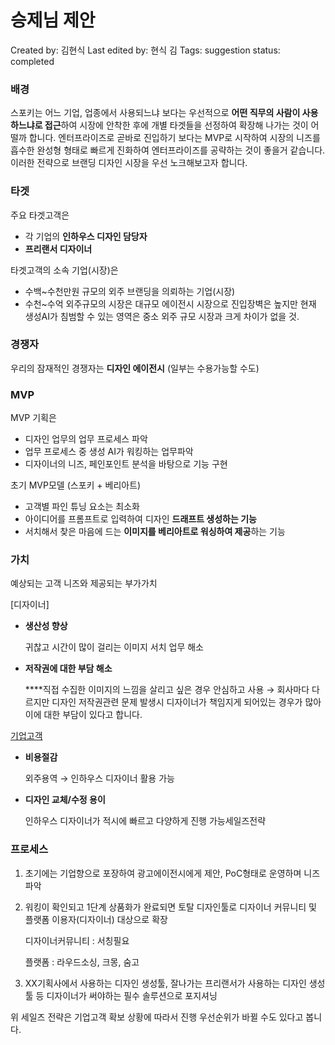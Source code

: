 # 승제님 제안

Created by: 김현식
Last edited by: 현식 김
Tags: suggestion
status: completed

### 배경

스포키는 어느 기업, 업종에서 사용되느냐 보다는 우선적으로 **어떤 직무의 사람이 사용하느냐로 접근**하여 시장에 안착한 후에 개별 타겟들을 선정하여 확장해 나가는 것이 어떨까 합니다. 엔터프라이즈로 곧바로 진입하기 보다는 MVP로 시작하여 시장의 니즈를 흡수한 완성형 형태로 빠르게 진화하여 엔터프라이즈를 공략하는 것이 좋을거 같습니다. 이러한 전략으로 브랜딩 디자인 시장을 우선 노크해보고자 합니다.

### 타겟

주요 타겟고객은

- 각 기업의 **인하우스 디자인 담당자**
- **프리랜서 디자이너**

타겟고객의 소속 기업(시장)은

- 수백~수천만원 규모의 외주 브랜딩을 의뢰하는 기업(시장)
- 수천~수억 외주규모의 시장은 대규모 에이전시 시장으로 진입장벽은 높지만 현재 생성AI가 침범할 수 있는 영역은 중소 외주 규모 시장과 크게 차이가 없을 것.

### 경쟁자

우리의 잠재적인 경쟁자는 **디자인 에이전시** (일부는 수용가능할 수도) 

### MVP

MVP 기획은

- 디자인 업무의 업무 프로세스 파악
- 업무 프로세스 중 생성 AI가 워킹하는 업무파악
- 디자이너의 니즈, 페인포인트 분석을 바탕으로 기능 구현

초기 MVP모델 (스포키 + 베리아트)

- 고객별 파인 튜닝 요소는 최소화
- 아이디어를 프롬프트로 입력하여 디자인 **드래프트 생성하는 기능**
- 서치해서 찾은 마음에 드는 **이미지를 베리아트로 워싱하여 제공**하는 기능

### 가치

예상되는 고객 니즈와 제공되는 부가가치

[디자이너]

- **생산성 향상**
    
    귀찮고 시간이 많이 걸리는 이미지 서치 업무 해소
    
- **저작권에 대한 부담 해소**
    
    ****직접 수집한 이미지의 느낌을 살리고 싶은 경우 안심하고 사용 → 회사마다 다르지만 디자인 저작권관련 문제 발생시 디자이너가 책임지게 되어있는 경우가 많아 이에 대한 부담이 있다고 합니다.
    

[기업고객](엔드유저)

- **비용절감**
    
    외주용역 → 인하우스 디자이너 활용 가능
    
- **디자인 교체/수정 용이**
    
    인하우스 디자이너가 적시에 빠르고 다양하게 진행 가능세일즈전략
    

### 프로세스

1. 초기에는 기업향으로 포장하여 광고에이전시에게 제안, PoC형태로 운영하며 니즈 파악
2. 워킹이 확인되고 1단계 상품화가 완료되면 토탈 디자인툴로 디자이너 커뮤니티 및 플랫폼 이용자(디자이너) 대상으로 확장
    
    디자이너커뮤니티 : 서칭필요
    
    플랫폼 : 라우드소싱, 크몽, 숨고
    
3. XX기획사에서 사용하는 디자인 생성툴, 잘나가는 프리랜서가 사용하는 디자인 생성툴 등 디자이너가 써야하는 필수 솔루션으로 포지셔닝

위 세일즈 전략은 기업고객 확보 상황에 따라서 진행 우선순위가 바뀔 수도 있다고 봅니다.